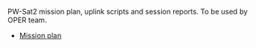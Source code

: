 PW-Sat2 mission plan, uplink scripts and session reports. To be used by OPER team.

* [Mission plan](mission_plan/index.md)
